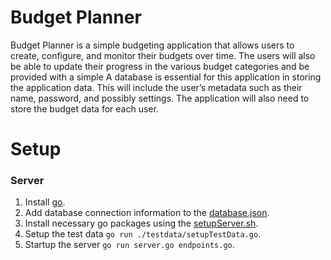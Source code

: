 # Budget Planner

Budget Planner is a simple budgeting application that allows users to create, configure, and monitor their budgets over time. The users will also be able to update their progress in the various budget categories and be provided with a simple A database is essential for this application in storing the application data. This will include the user’s metadata such as their name, password, and possibly settings. The application will also need to store the budget data for each user.

# Setup

### Server

1. Install [go](https://golang.org/doc/install).
2. Add database connection information to the [database.json](./Server/database.json).
3. Install necessary go packages using the [setupServer.sh](./Server/setupServer.sh).
4. Setup the test data `go run ./testdata/setupTestData.go`.
5. Startup the server `go run server.go endpoints.go`.
